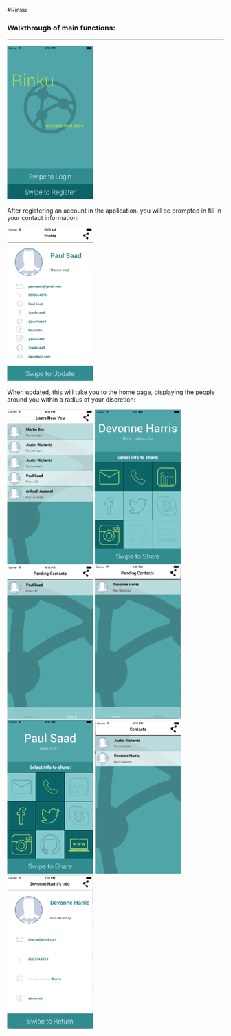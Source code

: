#Rinku

<h3>Walkthrough of main functions:</h3>
<hr>
<img src="/rinku/Screen Shot 2016-09-04 at 4.10.45 PM.png" width =  "200" />
<p>After registering an account in the application, you will be prompted in fill in your contact information:</p>
<img src="/rinku/iOS Simulator Screen Shot Jul 24, 2015, 10.00.12 AM.png" width =  "200" />
<p>When updated, this will take you to the home page, displaying the people around you within a radius of your discretion:</p>
<img src="/rinku/Screen Shot 2016-09-04 at 4.13.34 PM.png" width =  "200" />
<img src="/rinku/Screen Shot 2016-09-04 at 4.14.01 PM.png" width =  "200" />
<img src="/rinku/Screen Shot 2016-09-04 at 4.14.55 PM.png" width =  "200" />
<img src="/rinku/Screen Shot 2016-09-04 at 4.15.40 PM.png" width =  "200" />
<img src="/rinku/Screen Shot 2016-09-04 at 4.16.00 PM.png" width =  "200" />
<img src="/rinku/Screen Shot 2016-09-04 at 4.16.30 PM.png" width =  "200" />
<img src="/rinku/Screen Shot 2016-09-20 at 7.31.44 PM.png" width =  "200" />

